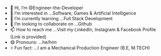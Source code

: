 - 👋 Hi, I’m @Engineer-the-Developer
- 👀 I’m interested in ...Software, Games & Artificial Intelligence
- 🌱 I’m currently learning ...Full Stack Development
- 💞️ I’m looking to collaborate on ...Github
- 📫 How to reach me ...Visit my LinkedIn, Instagram & Facebook Profile (Link is provided)
- 😄 Pronouns: ...he/him
- ⚡ Fun fact: ...I am a Mechanical Production Engineer (B.E, M.TECH)

<!---
Engineer-the-Developer/Engineer-the-Developer is a ✨ special ✨ repository because its `README.md` (this file) appears on your GitHub profile.
You can click the Preview link to take a look at your changes.
--->
